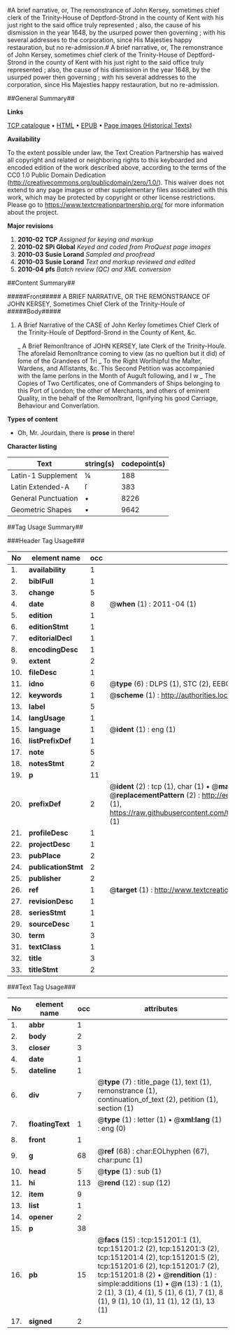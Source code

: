 #A brief narrative, or, The remonstrance of John Kersey, sometimes chief clerk of the Trinity-House of Deptford-Strond in the county of Kent with his just right to the said office truly represented ; also, the cause of his dismission in the year 1648, by the usurped power then governing ; with his several addresses to the corporation, since His Majesties happy restauration, but no re-admission.#
A brief narrative, or, The remonstrance of John Kersey, sometimes chief clerk of the Trinity-House of Deptford-Strond in the county of Kent with his just right to the said office truly represented ; also, the cause of his dismission in the year 1648, by the usurped power then governing ; with his several addresses to the corporation, since His Majesties happy restauration, but no re-admission.

##General Summary##

**Links**

[TCP catalogue](http://www.ota.ox.ac.uk/tcp/)  • 
[HTML](http://tei.it.ox.ac.uk/tcp/Texts-HTML/free/A87/A87702.html)  • 
[EPUB](http://tei.it.ox.ac.uk/tcp/Texts-EPUB/free/A87/A87702.epub) • 
[Page images (Historical Texts)](https://historicaltexts.jisc.ac.uk/eebo-42475752e)

**Availability**

To the extent possible under law, the Text Creation Partnership has waived all copyright and related or neighboring rights to this keyboarded and encoded edition of the work described above, according to the terms of the CC0 1.0 Public Domain Dedication (http://creativecommons.org/publicdomain/zero/1.0/). This waiver does not extend to any page images or other supplementary files associated with this work, which may be protected by copyright or other license restrictions. Please go to https://www.textcreationpartnership.org/ for more information about the project.

**Major revisions**

1. __2010-02__ __TCP__ *Assigned for keying and markup*
1. __2010-02__ __SPi Global__ *Keyed and coded from ProQuest page images*
1. __2010-03__ __Susie Lorand__ *Sampled and proofread*
1. __2010-03__ __Susie Lorand__ *Text and markup reviewed and edited*
1. __2010-04__ __pfs__ *Batch review (QC) and XML conversion*

##Content Summary##

#####Front#####
A BRIEF NARRATIVE, OR THE REMONSTRANCE OF JOHN KERSEY, Sometimes Chief Clerk of the Trinity-Houſe of
#####Body#####

1. A Brief Narrative of the CASE of John Kerſey ſometimes Chief Clerk of the Trinity-Houſe of Deptford-Srond in the County of Kent, &c.

    _ A Brief Remonſtrance of JOHN KERSEY, late Clerk of the Trinity-Houſe.
The aforeſaid Remonſtrance coming to view (as no queſtion but it did) of ſome of the Grandees of Tri
    _ To the Right Worſhipful the Maſter, Wardens, and Aſſistants, &c.
This Second Petition was accompanied with the ſame perſons in the Month of Auguſt following, and
I w
    _ The Copies of Two Certificates, one of Commanders of Ships belonging to this Port of London; the other of Merchants, and others of eminent Quality, in the behalf of the Remonſtrant, ſignifying his good Carriage, Behaviour and Converſation.

**Types of content**

  * Oh, Mr. Jourdain, there is **prose** in there!

**Character listing**


|Text|string(s)|codepoint(s)|
|---|---|---|
|Latin-1 Supplement|¼|188|
|Latin Extended-A|ſ|383|
|General Punctuation|•|8226|
|Geometric Shapes|▪|9642|

##Tag Usage Summary##

###Header Tag Usage###

|No|element name|occ|attributes|
|---|---|---|---|
|1.|__availability__|1||
|2.|__biblFull__|1||
|3.|__change__|5||
|4.|__date__|8| @__when__ (1) : 2011-04 (1)|
|5.|__edition__|1||
|6.|__editionStmt__|1||
|7.|__editorialDecl__|1||
|8.|__encodingDesc__|1||
|9.|__extent__|2||
|10.|__fileDesc__|1||
|11.|__idno__|6| @__type__ (6) : DLPS (1), STC (2), EEBO-CITATION (1), OCLC (1), VID (1)|
|12.|__keywords__|1| @__scheme__ (1) : http://authorities.loc.gov/ (1)|
|13.|__label__|5||
|14.|__langUsage__|1||
|15.|__language__|1| @__ident__ (1) : eng (1)|
|16.|__listPrefixDef__|1||
|17.|__note__|5||
|18.|__notesStmt__|2||
|19.|__p__|11||
|20.|__prefixDef__|2| @__ident__ (2) : tcp (1), char (1)  •  @__matchPattern__ (2) : ([0-9\-]+):([0-9IVX]+) (1), (.+) (1)  •  @__replacementPattern__ (2) : http://eebo.chadwyck.com/downloadtiff?vid=$1&page=$2 (1), https://raw.githubusercontent.com/textcreationpartnership/Texts/master/tcpchars.xml#$1 (1)|
|21.|__profileDesc__|1||
|22.|__projectDesc__|1||
|23.|__pubPlace__|2||
|24.|__publicationStmt__|2||
|25.|__publisher__|2||
|26.|__ref__|1| @__target__ (1) : http://www.textcreationpartnership.org/docs/. (1)|
|27.|__revisionDesc__|1||
|28.|__seriesStmt__|1||
|29.|__sourceDesc__|1||
|30.|__term__|3||
|31.|__textClass__|1||
|32.|__title__|3||
|33.|__titleStmt__|2||


###Text Tag Usage###

|No|element name|occ|attributes|
|---|---|---|---|
|1.|__abbr__|1||
|2.|__body__|2||
|3.|__closer__|3||
|4.|__date__|1||
|5.|__dateline__|1||
|6.|__div__|7| @__type__ (7) : title_page (1), text (1), remonstrance (1), continuation_of_text (2), petition (1), section (1)|
|7.|__floatingText__|1| @__type__ (1) : letter (1)  •  @__xml:lang__ (1) : eng (0)|
|8.|__front__|1||
|9.|__g__|68| @__ref__ (68) : char:EOLhyphen (67), char:punc (1)|
|10.|__head__|5| @__type__ (1) : sub (1)|
|11.|__hi__|113| @__rend__ (12) : sup (12)|
|12.|__item__|9||
|13.|__list__|1||
|14.|__opener__|2||
|15.|__p__|38||
|16.|__pb__|15| @__facs__ (15) : tcp:151201:1 (1), tcp:151201:2 (2), tcp:151201:3 (2), tcp:151201:4 (2), tcp:151201:5 (2), tcp:151201:6 (2), tcp:151201:7 (2), tcp:151201:8 (2)  •  @__rendition__ (1) : simple:additions (1)  •  @__n__ (13) : 1 (1), 2 (1), 3 (1), 4 (1), 5 (1), 6 (1), 7 (1), 8 (1), 9 (1), 10 (1), 11 (1), 12 (1), 13 (1)|
|17.|__signed__|2||

